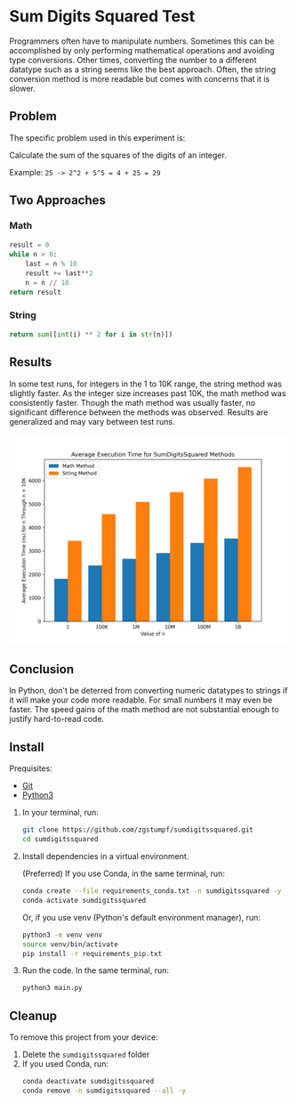 # Sum Digits Squared Test

Programmers often have to manipulate numbers. Sometimes this can be accomplished by only performing mathematical operations and avoiding type conversions. Other times, converting the number to a different datatype such as a string seems like the best approach. Often, the string conversion method is more readable but comes with concerns that it is slower.

## Problem
The specific problem used in this experiment is:

Calculate the sum of the squares of the digits of an integer.

Example: `25 -> 2^2 + 5^5 = 4 + 25 = 29`

## Two Approaches

### Math
```py
result = 0
while n > 0:
    last = n % 10
    result += last**2
    n = n // 10
return result
```

### String
```py
return sum([int(i) ** 2 for i in str(n)])
```

## Results
In some test runs, for integers in the 1 to 10K range, the string method was slightly faster. As the integer size increases past 10K, the math method was consistently faster. Though the math method was usually faster, no significant difference between the methods was observed. Results are generalized and may vary between test runs.

![Results Graph](./SumDigitsSquaredGraph.png)

## Conclusion
In Python, don't be deterred from converting numeric datatypes to strings if it will make your code more readable. For small numbers it may even be faster. The speed gains of the math method are not substantial enough to justify hard-to-read code.

## Install
Prequisites:
- [Git](https://git-scm.com/downloads)
- [Python3](https://www.python.org/downloads/)

1. In your terminal, run:
    ```bash
    git clone https://github.com/zgstumpf/sumdigitssquared.git
    cd sumdigitssquared
    ```
1. Install dependencies in a virtual environment.

    (Preferred) If you use Conda, in the same terminal, run:
    ```bash
    conda create --file requirements_conda.txt -n sumdigitssquared -y
    conda activate sumdigitssquared
    ```

    Or, if you use venv (Python's default environment manager), run:
    ```bash
    python3 -m venv venv
    source venv/bin/activate
    pip install -r requirements_pip.txt
    ```

1. Run the code. In the same terminal, run:
    ```bash
    python3 main.py
    ```

## Cleanup
To remove this project from your device:

1. Delete the `sumdigitssquared` folder
2. If you used Conda, run:
    ```bash
    conda deactivate sumdigitssquared
    conda remove -n sumdigitssquared --all -y
    ```